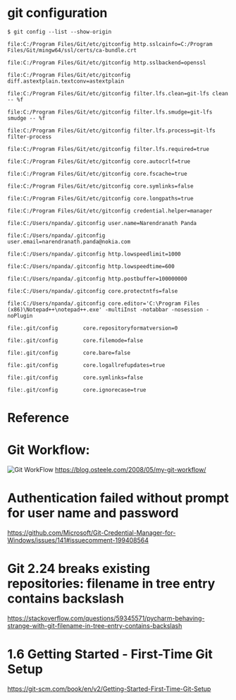 # git configuration 
```shell
$ git config --list --show-origin

file:C:/Program Files/Git/etc/gitconfig http.sslcainfo=C:/Program Files/Git/mingw64/ssl/certs/ca-bundle.crt

file:C:/Program Files/Git/etc/gitconfig http.sslbackend=openssl

file:C:/Program Files/Git/etc/gitconfig diff.astextplain.textconv=astextplain

file:C:/Program Files/Git/etc/gitconfig filter.lfs.clean=git-lfs clean -- %f

file:C:/Program Files/Git/etc/gitconfig filter.lfs.smudge=git-lfs smudge -- %f

file:C:/Program Files/Git/etc/gitconfig filter.lfs.process=git-lfs filter-process

file:C:/Program Files/Git/etc/gitconfig filter.lfs.required=true

file:C:/Program Files/Git/etc/gitconfig core.autocrlf=true

file:C:/Program Files/Git/etc/gitconfig core.fscache=true

file:C:/Program Files/Git/etc/gitconfig core.symlinks=false

file:C:/Program Files/Git/etc/gitconfig core.longpaths=true

file:C:/Program Files/Git/etc/gitconfig credential.helper=manager

file:C:/Users/npanda/.gitconfig user.name=Narendranath Panda

file:C:/Users/npanda/.gitconfig user.email=narendranath.panda@nokia.com

file:C:/Users/npanda/.gitconfig http.lowspeedlimit=1000

file:C:/Users/npanda/.gitconfig http.lowspeedtime=600

file:C:/Users/npanda/.gitconfig http.postbuffer=100000000

file:C:/Users/npanda/.gitconfig core.protectntfs=false

file:C:/Users/npanda/.gitconfig core.editor='C:\Program Files (x86)\Notepad++\notepad++.exe' -multiInst -notabbar -nosession -noPlugin

file:.git/config        core.repositoryformatversion=0

file:.git/config        core.filemode=false

file:.git/config        core.bare=false

file:.git/config        core.logallrefupdates=true

file:.git/config        core.symlinks=false

file:.git/config        core.ignorecase=true

```
# Reference 
# Git Workflow: 
![Git WorkFlow](https://images.osteele.com/2008/git-transport.png)
https://blog.osteele.com/2008/05/my-git-workflow/

# Authentication failed without prompt for user name and password
https://github.com/Microsoft/Git-Credential-Manager-for-Windows/issues/141#issuecomment-199408564

# Git 2.24 breaks existing repositories: filename in tree entry contains backslash
https://stackoverflow.com/questions/59345571/pycharm-behaving-strange-with-git-filename-in-tree-entry-contains-backslash

# 1.6 Getting Started - First-Time Git Setup
https://git-scm.com/book/en/v2/Getting-Started-First-Time-Git-Setup



